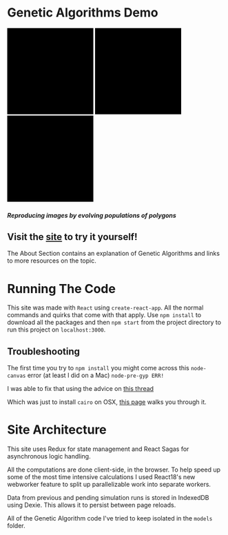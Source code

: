 
# Genetic Algorithms Demo
![](/src/assets/readme/mona_lisa.gif)
![](/src/assets/readme/son_of_man.gif)
![](/src/assets/readme/marilyn_diptych.gif)

#### *Reproducing images by evolving populations of polygons*

## Visit the [site](https://genetic-algorithms-demo.vercel.app) to try it yourself!

The About Section contains an explanation of Genetic Algorithms and links to more resources on the topic.

# Running The Code
This site was made with `React` using `create-react-app`. All the normal commands and quirks that come with that apply.
Use `npm install` to download all the packages and then `npm start` from the project directory to run this project
on `localhost:3000`.

## Troubleshooting
The first time you try to `npm install` you might come across this `node-canvas` error (at least I did on a Mac)
`node-pre-gyp ERR!`

I was able to fix that using the advice on [this thread](https://github.com/Automattic/node-canvas/issues/1825)

Which was just to install `cairo` on OSX, [this page](https://github.com/Automattic/node-canvas/wiki/Installation%3A-Mac-OS-X) walks you through it.

# Site Architecture
This site uses Redux for state management and React Sagas for asynchronous logic handling.

All the computations are done client-side, in the browser. To help speed up some of the most time intensive calculations
I used React18's new webworker feature to split up parallelizable work into separate workers.

Data from previous and pending simulation runs is stored in IndexedDB using Dexie. This allows it to persist between page reloads.

All of the Genetic Algorithm code I've tried to keep isolated in the `models` folder.